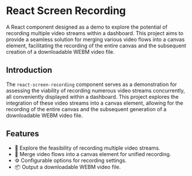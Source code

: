 # React Screen Recording

A React component designed as a demo to explore the potential of recording multiple video streams within a dashboard. This project aims to provide a seamless solution for merging various video flows into a canvas element, facilitating the recording of the entire canvas and the subsequent creation of a downloadable WEBM video file.

## Introduction

The `react-screen-recording` component serves as a demonstration for assessing the viability of recording numerous video streams concurrently, all conveniently displayed within a dashboard. This project explores the integration of these video streams into a canvas element, allowing for the recording of the entire canvas and the subsequent generation of a downloadable WEBM video file.

## Features

- 🎥 Explore the feasibility of recording multiple video streams.
- 🚀 Merge video flows into a canvas element for unified recording.
- ⚙️ Configurable options for recording settings.
- 📦 Output a downloadable WEBM video file.
